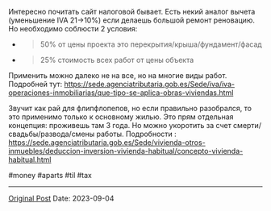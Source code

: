 Интересно почитать сайт налоговой бывает. Есть некий аналог вычета (уменьшение IVA 21->10%) если делаешь большой ремонт реновацию. Но необходимо соблюсти 2 условия:
- >50% от цены проекта это перекрытия/крыша/фундамент/фасад
- >25% стоимость всех работ от цены объекта

Применить можно далеко не на все, но на многие виды работ. Подробней тут:
https://sede.agenciatributaria.gob.es/Sede/iva/iva-operaciones-inmobiliarias/que-tipo-se-aplica-obras-viviendas.html

Звучит как рай для флипфлопепов, но если правильно разобрался, то это применимо только к основному жилью. Это прям отдельная концепция: проживешь там 3 года. Но можно укоротить за счет смерти/свадьбы/развода/смены работы. Подробности : https://sede.agenciatributaria.gob.es/Sede/vivienda-otros-inmuebles/deduccion-inversion-vivienda-habitual/concepto-vivienda-habitual.html

#money #aparts #til #tax

---
[Original Post](https://t.me/lev2tarragona/1535)
Date: 2023-09-04
